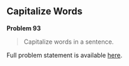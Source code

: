 Capitalize Words
----------------

**Problem 93**

> Capitalize words in a sentence.

Full problem statement is available [here][mirror].

[mirror]: https://github.com/rdtsc/codeeval-problem-statements/tree/master/easy/093-capitalize-words/
          "View Problem Statement Mirror"
